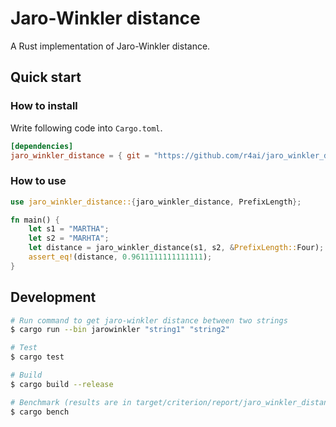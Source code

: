 # Jaro-Winkler distance

A Rust implementation of Jaro-Winkler distance.

## Quick start

### How to install

Write following code into `Cargo.toml`.

```toml
[dependencies]
jaro_winkler_distance = { git = "https://github.com/r4ai/jaro_winkler_distance.rs", branch = "main" }
```

### How to use

```rs
use jaro_winkler_distance::{jaro_winkler_distance, PrefixLength};

fn main() {
    let s1 = "MARTHA";
    let s2 = "MARHTA";
    let distance = jaro_winkler_distance(s1, s2, &PrefixLength::Four);
    assert_eq!(distance, 0.9611111111111111);
}
```

## Development

```bash
# Run command to get jaro-winkler distance between two strings
$ cargo run --bin jarowinkler "string1" "string2"

# Test
$ cargo test

# Build
$ cargo build --release

# Benchmark (results are in target/criterion/report/jaro_winkler_distance/report/index.html)
$ cargo bench
```
